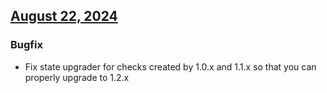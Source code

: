 ## [August 22, 2024](https://github.com/OpsLevel/terraform-provider-opslevel/compare/v1.1.3...v1.1.4)
### Bugfix
- Fix state upgrader for checks created by 1.0.x and 1.1.x so that you can properly upgrade to 1.2.x